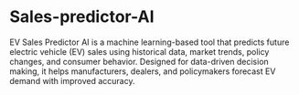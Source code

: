 # Sales-predictor-AI
EV Sales Predictor AI is a machine learning-based tool that predicts future electric vehicle (EV) sales using historical data, market trends, policy changes, and consumer behavior. Designed for data-driven decision making, it helps manufacturers, dealers, and policymakers forecast EV demand with improved accuracy.
